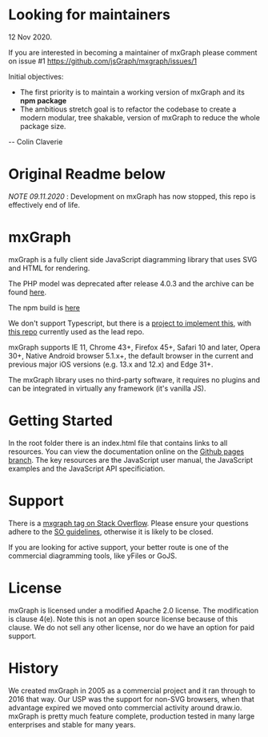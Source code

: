 Looking for maintainers
===

12 Nov 2020.

If you are interested in becoming a maintainer of mxGraph please comment on issue #1 https://github.com/jsGraph/mxgraph/issues/1 

Initial objectives:

* The first priority is to maintain a working version of mxGraph and its **npm package**
* The ambitious stretch goal is to refactor the codebase to create a modern modular, tree shakable, version of mxGraph to reduce the whole package size.

-- Colin Claverie


Original Readme below
====

*NOTE 09.11.2020* : Development on mxGraph has now stopped, this repo is effectively end of life.

mxGraph
=======

mxGraph is a fully client side JavaScript diagramming library that uses SVG and HTML for rendering.

The PHP model was deprecated after release 4.0.3 and the archive can be found [here](https://github.com/jgraph/mxgraph-php).

The npm build is [here](https://www.npmjs.com/package/mxgraph)

We don't support Typescript, but there is a [project to implement this](https://github.com/process-analytics/mxgraph-road-to-DefinitelyTyped), with [this repo](https://github.com/hungtcs/mxgraph-type-definitions) currently used as the lead repo.

mxGraph supports IE 11, Chrome 43+, Firefox 45+, Safari 10 and later, Opera 30+, Native Android browser 5.1.x+, the default browser in the current and previous major iOS versions (e.g. 13.x and 12.x) and Edge 31+.

The mxGraph library uses no third-party software, it requires no plugins and can be integrated in virtually any framework (it's vanilla JS).

Getting Started
===============

In the root folder there is an index.html file that contains links to all resources. You can view the documentation online on the [Github pages branch](https://jgraph.github.io/mxgraph/). The key resources are the JavaScript user manual, the JavaScript examples and the JavaScript API specificiation.

Support
=======

There is a [mxgraph tag on Stack Overflow](http://stackoverflow.com/questions/tagged/mxgraph). Please ensure your questions adhere to the [SO guidelines](http://stackoverflow.com/help/on-topic), otherwise it is likely to be closed.

If you are looking for active support, your better route is one of the commercial diagramming tools, like yFiles or GoJS.

License
=======

mxGraph is licensed under a modified Apache 2.0 license. The modification is clause 4(e). Note this is not an open source license because of this clause. We do not sell any other license, nor do we have an option for paid support.

History
=======

We created mxGraph in 2005 as a commercial project and it ran through to 2016 that way. Our USP was the support for non-SVG browsers, when that advantage expired we moved onto commercial activity around draw.io. mxGraph is pretty much feature complete, production tested in many large enterprises and stable for many years.

